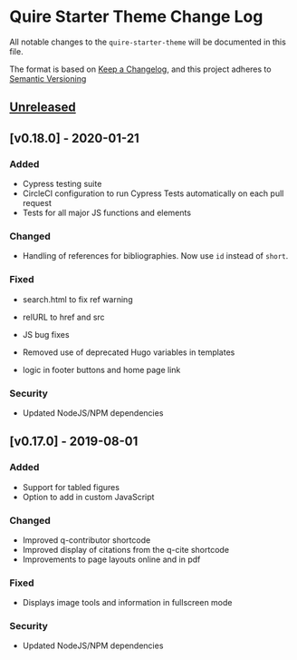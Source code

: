 # Quire Starter Theme Change Log

All notable changes to the `quire-starter-theme` will be documented in this file. 

The format is based on [Keep a Changelog](https://keepachangelog.com/en/1.0.0/), 
and this project adheres to [Semantic Versioning](https://semver.org/spec/v2.0.0.html)

## [Unreleased]

## [v0.18.0] - 2020-01-21
### Added
+ Cypress testing suite
+ CircleCI configuration to run Cypress Tests automatically on each pull request
+ Tests for all major JS functions and elements

### Changed
* Handling of references for bibliographies. Now use `id` instead of `short`.

### Fixed
* search.html to fix ref warning
+ relURL to href and src
* JS bug fixes 
- Removed use of deprecated Hugo variables in templates 
* logic in footer buttons and home page link

### Security
* Updated NodeJS/NPM dependencies

## [v0.17.0] - 2019-08-01
### Added
+ Support for tabled figures
+ Option to add in custom JavaScript

### Changed
+ Improved q-contributor shortcode
+ Improved display of citations from the q-cite shortcode
+ Improvements to page layouts online and in pdf

### Fixed
+ Displays image tools and information in fullscreen mode

### Security
* Updated NodeJS/NPM dependencies

[Unreleased]: https://github.com/gettypubs/quire-starter-theme/compare/v0.18.0...HEAD
[0.18.0]: https://github.com/gettypubs/quire-starter-theme/compare/v0.17.0...v0.18.0
[0.17.0]: https://github.com/gettypubs/quire-starter-theme/releases/tag/v0.17.0